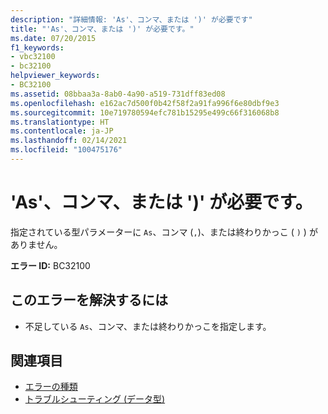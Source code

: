 ```yaml
---
description: "詳細情報: 'As'、コンマ、または ')' が必要です"
title: "'As'、コンマ、または ')' が必要です。"
ms.date: 07/20/2015
f1_keywords:
- vbc32100
- bc32100
helpviewer_keywords:
- BC32100
ms.assetid: 08bbaa3a-8ab0-4a90-a519-731dff83ed08
ms.openlocfilehash: e162ac7d500f0b42f58f2a91fa996f6e80dbf9e3
ms.sourcegitcommit: 10e719780594efc781b15295e499c66f316068b8
ms.translationtype: HT
ms.contentlocale: ja-JP
ms.lasthandoff: 02/14/2021
ms.locfileid: "100475176"
---
```

# <a name="as-comma-or--expected"></a>'As'、コンマ、または ')' が必要です。

指定されている型パラメーターに `As`、コンマ (`,`)、または終わりかっこ ( `)` ) がありません。  
  
 **エラー ID:** BC32100  
  
## <a name="to-correct-this-error"></a>このエラーを解決するには  
  
- 不足している `As`、コンマ、または終わりかっこを指定します。  
  
## <a name="see-also"></a>関連項目

- [エラーの種類](../programming-guide/language-features/error-types.md)
- [トラブルシューティング (データ型)](../programming-guide/language-features/data-types/troubleshooting-data-types.md)
